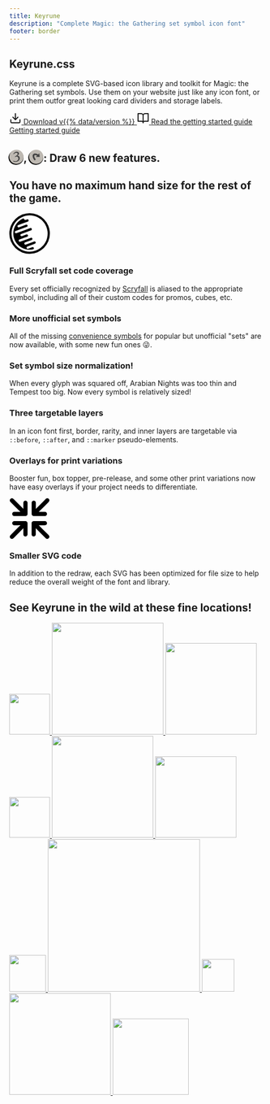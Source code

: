 ```yaml
---
title: Keyrune
description: "Complete Magic: the Gathering set symbol icon font"
footer: border
---
```


<aside>
    <h1>
        Keyrune.css
    </h1>
    <p class="big">
        Keyrune is a complete SVG-based icon library and toolkit for Magic: the Gathering set symbols. <span class="hidden xs:inline">Use them on your website just like any icon font, or print them outfor great looking card dividers and storage labels.</span>
    </p>
    <div class="flex flex-align-center flex-justify-center w-full mt-12 flex-col sm:flex-row">
        <a href="https://github.com/andrewgioia/keyrune/latest" class="button mx-2 flex flex-justify-center mb-4">
            <svg xmlns="http://www.w3.org/2000/svg" width="24" height="24" viewBox="0 0 24 24" fill="none" stroke="currentColor" stroke-width="2" stroke-linecap="round" stroke-linejoin="round" class="mr-3">
              <path d="M21 15v4a2 2 0 0 1-2 2H5a2 2 0 0 1-2-2v-4"></path>
              <polyline points="7 10 12 15 17 10"></polyline>
              <line x1="12" y1="15" x2="12" y2="3"></line>
            </svg>
            <span>
                Download v{{% data/version %}}
            </span>
        </a>
        <a href="docs/guide" class="button flex flex-justify-center mx-2 mb-4">
            <svg xmlns="http://www.w3.org/2000/svg" width="24" height="24" viewBox="0 0 24 24" fill="none" stroke="currentColor" stroke-width="2" stroke-linecap="round" stroke-linejoin="round" class="mr-3 top-px relative">
              <path d="M2 3h6a4 4 0 0 1 4 4v14a3 3 0 0 0-3-3H2z"></path>
              <path d="M22 3h-6a4 4 0 0 0-4 4v14a3 3 0 0 1 3-3h7z"></path>
            </svg>
            <span>
                <span class="hidden xs:inline">Read the getting started guide</span>
                <span class="xs:hidden">Getting started guide</span>
            </span>
        </a>
    </div>
</aside>

<dialog id="explode" class="relative overflow-hidden">
    <div class="explode-inner flex flex-col flex-align-center flex-justify-center flex-shrink-0 relative">
        <div class="isometric explode">
            <svg xmlns="http://www.w3.org/2000/svg" width="100%" height="100%" viewBox="0 0 436 480" class="border">
                <path fill="none" d="M0 0h436v480H0z"/>
                <path fill="var(--svg-border)" d="m436 54-30.889 71.493-24.754 17.454-13.483 17.014h-36.468l2.265 5.003 14.321 15.122 16.317 43.101v67.7l-32.99 17.18h-7.18l-31.851 20.266-34.909 18.207h-14.285l-32.244 24.227-35.145 18.308h-14.432l-32.285 24.266-24.229 12.607H72.7V223.144l16.356-43.092 14.282-15.121 2.253-4.97H68.68l-13.112-17.078-24.672-17.466L0 54h436zm-18.254 11.998H18.264l22.309 51.569 23.407 16.571 10.615 13.825h49.609l-10.767 23.748-14.014 14.838-14.724 38.795V413.95h16.126l20.746-10.795 34.695-26.078h15.501l31.665-16.495 34.657-26.04h15.349l31.845-16.609 34.363-21.864h7.736l23.929-12.461v-58.226l-14.687-38.795-14.052-14.838-10.767-23.786h49.268l10.956-13.825 23.408-16.505 22.309-51.635z"/>
            </svg>
            <svg xmlns="http://www.w3.org/2000/svg" width="100%" height="100%" viewBox="0 0 436 480" class="rarity">
                <path fill="none" d="M0 0h436v480H0z"/>
                <path fill="var(--ss-rarity)" d="M357.087 141.571h-48.198c-1.704-3.702-2.926-6.401-2.926-6.401H130.046s-1.297 2.813-2.926 6.401H78.961l-8.579-10.766L87.36 113.42h261.29l16.978 17.385-8.541 10.766zm-39.95 33.767 14.279 15.056H104.593l14.242-15.056h198.302zm-35.292 137.188V249.5l7.14-9.545h21.637l7.14 9.545.038 40.168-35.955 22.858zm-81.85 42.583V249.5l7.139-9.545h21.637l7.14 9.545.038 78.603-35.954 27.006zm-81.823 42.573V249.5l7.14-9.545h21.599l7.177 9.545.038 121.138-35.954 27.044zM18.264 65.998l22.309 51.569 23.408 16.571 10.614 13.825h49.609l-10.766 23.748-14.015 14.838-14.724 38.795V413.95h16.126l20.747-10.795 34.694-26.078h15.501l31.665-16.495 34.657-26.04h15.349l31.845-16.609 34.363-21.864h7.736l23.929-12.461v-58.226l-14.687-38.795-14.052-14.838-10.766-23.786h49.267l10.956-13.825 23.408-16.505 22.309-51.635H18.264z"/>
            </svg>
            <svg xmlns="http://www.w3.org/2000/svg" width="100%" height="100%" viewBox="0 0 436 480" class="inner">
                <path fill="none" d="M0 0h436v480H0z"/>
                <path fill="var(--ss-inner)" d="m146.911 239.955 7.177 9.545.038 121.138-35.954 27.044V249.5l7.14-9.545h21.599zm81.86 0h-21.637l-7.139 9.545v105.609l35.954-27.006-.038-78.603-7.14-9.545zm81.851 0h-21.637l-7.14 9.545v63.026l35.954-22.858-.037-40.168-7.14-9.545zm6.515-64.617 14.279 15.056H104.593l14.242-15.056h198.302zM130.046 135.17h175.917c.416.917.834 1.833 2.926 6.401h48.198l8.541-10.766-16.978-17.385H87.36l-16.978 17.385 8.579 10.766h48.159c1.629-3.588 2.926-6.401 2.926-6.401z"/>
            </svg>
        </div>
    </div>
    <div class="explode-text pb-6">
        <h2 class="mt-10 mb-7">
            Redrawn and refactored with full set coverage
        </h2>
        <p class="big">
            Version 4 represents hundreds of hours of labor-of-love, with <strong>re-drawn, normalized glyphs</strong> for accurate sizing and <strong>multi-layer support</strong> for <em>every</em> set symbol!
        </p>
        <p class="big">
            Style the rarity, border, and inner layers separately and perfectly, all with cross-browser <a href="examples">plug'n'play CSS classes</a>.
        </p>
    </div>
</dialog>

<article class="mt-16 mb-16">
    <h2 class="mb-0 text-center">
        <span style="box-shadow: -.1rem .1rem 0 #000, 0 .1rem 0 #000; background-color: #beb9b2; border-radius: 1rem; color: #111; width: 1.75rem; height: 1.75rem; display: inline-flex; align-items: center; justify-content: center;">
            <svg version="1.1" xmlns="http://www.w3.org/2000/svg" width="20" height="20" viewBox="0 0 32 32">
                <title>3</title>
                <path fill="#444" d="M11.824 17.025l-0.807-1.508 0.535-0.323c2.070-1.258 3.961-2.532 5.676-3.825s2.571-2.766 2.571-4.419c0-1.111-0.412-2.045-1.234-2.799-0.824-0.757-1.789-1.134-2.898-1.134-2.576 0-5.294 1.6-8.157 4.796l-1.342-1.024c2.981-4.526 6.626-6.79 10.936-6.79 1.903 0 3.518 0.467 4.849 1.401 1.508 1.043 2.262 2.461 2.262 4.257 0 1.292-0.54 2.55-1.616 3.77-0.611 0.719-1.69 1.653-3.233 2.802l-0.646 0.485c0.287-0.036 0.629-0.054 1.024-0.054 1.975 0 3.599 0.755 4.875 2.263s1.913 3.268 1.913 5.278c0 3.413-1.438 6.267-4.31 8.566-2.659 2.155-5.73 3.231-9.213 3.231-3.196 0-5.71-0.699-7.543-2.1l0.972-1.348c2.155 1.043 4.112 1.563 5.872 1.563 2.549 0 4.82-0.844 6.813-2.532 1.995-1.688 2.99-3.788 2.99-6.302 0-1.653-0.502-3.062-1.508-4.23-1.006-1.166-2.317-1.75-3.933-1.75-1.474 0.001-3.089 0.575-4.849 1.724z"></path>
            </svg>
        </span>, 
        <span style="box-shadow: -.1rem .1rem 0 #000, 0 .1rem 0 #000; background-color: #beb9b2; border-radius: 1rem; color: #111; width: 1.75rem; height: 1.75rem; display: inline-flex; align-items: center; justify-content: center;">
            <svg version="1.1" xmlns="http://www.w3.org/2000/svg" width="20" height="20" viewBox="0 0 32 32">
                <title>tap</title>
                <path fill="#444" d="M27.263 16.227h-12.874l4.714-3.355c-1.751-1.39-3.778-2.084-6.073-2.084-1.148 0-1.936 0.219-2.356 0.656-0.423 0.439-0.635 1.232-0.635 2.379 0 3.173 1.632 6.558 4.895 10.153l-3.715 3.762c-4.323-5.258-6.482-9.956-6.482-14.097 0-2.477 0.746-4.451 2.242-5.916 1.495-1.465 3.485-2.198 5.96-2.198 3.022 0 6.316 1.15 9.883 3.445l2.763-4.713 1.678 11.967z"></path>
            </svg>
        </span>: Draw 6 new features.
    </h2>
    <h2 class="mt-2 mb-16 text-center">You have no maximum hand size for the rest of the game.</h2>
    <div class="grid grid-cols-6 grid-gap-x-8 grid-gap-y-12">
        <div class="feature flex flex-col flex-align-center flex-justify-start text-center">
            <svg width="80" height="80" viewBox="0 0 460 460" xmlns="http://www.w3.org/2000/svg" class="p-2">
                <g transform="translate(-60 -58)" fill="none" fill-rule="evenodd">
                    <circle fill="#000" opacity="1" cx="290" cy="288" r="230"></circle>
                    <path d="M343.058 89.985c-109.36-29.303-221.77 35.597-251.073 144.957-29.303 109.36 35.597 221.77 144.957 251.073 109.36 29.303 221.77-35.597 251.073-144.957 29.303-109.36-35.597-221.77-144.957-251.073zM256.342 451.95l.276.71c1.172 3.187 3.562 5.776 6.644 7.2 3.082 1.422 6.603 1.562 9.788.387l48.355-17.774c3.184-1.175 6.706-1.035 9.787.388 3.082 1.424 5.472 4.013 6.644 7.2l.19.56c2.105 5.852-.304 12.37-5.71 15.448-93.23 22.17-187.912-30.724-217.912-121.736s14.67-189.84 102.81-227.453c5.144.502 9.544 3.91 11.32 8.762 2.578 6.977 10.317 10.55 17.3 7.99l15.73-5.803c3.186-1.176 6.707-1.036 9.79.387 3.08 1.423 5.47 4.012 6.643 7.198l.19.56c1.174 3.185 1.034 6.706-.39 9.788-1.422 3.082-4.01 5.472-7.197 6.644l-109.46 40.366c-3.187 1.172-5.777 3.562-7.2 6.644-1.422 3.082-1.562 6.603-.388 9.788l.19.56c1.172 3.186 3.562 5.775 6.643 7.198 3.082 1.423 6.603 1.563 9.788.388l80.06-29.483c3.184-1.174 6.705-1.034 9.787.388 3.082 1.423 5.472 4.013 6.644 7.2l.19.56c1.173 3.184 1.034 6.705-.39 9.787-1.422 3.08-4.01 5.47-7.197 6.643l-127.814 47.08c-3.186 1.17-5.776 3.56-7.2 6.643-1.42 3.082-1.56 6.603-.387 9.788l.19.56c1.172 3.186 3.562 5.775 6.643 7.198 3.08 1.423 6.602 1.563 9.787.388L297.72 226.4c3.184-1.175 6.705-1.036 9.787.387 3.082 1.423 5.472 4.012 6.644 7.198l.467 1.27c1.174 3.186 1.035 6.707-.388 9.79-1.424 3.08-4.014 5.47-7.2 6.643l-113 41.54c-3.187 1.172-5.777 3.562-7.2 6.644-1.422 3.08-1.562 6.603-.387 9.787l.19.56c1.17 3.185 3.56 5.775 6.643 7.198 3.08 1.423 6.603 1.562 9.787.388l51.798-19.06c3.186-1.174 6.707-1.034 9.79.39 3.08 1.422 5.47 4.01 6.643 7.197l.19.56c1.174 3.185 1.034 6.706-.39 9.788-1.422 3.083-4.01 5.473-7.197 6.644l-89.085 32.754c-3.185 1.17-5.774 3.56-7.197 6.643-1.423 3.083-1.562 6.604-.388 9.79l.19.56c1.17 3.185 3.56 5.775 6.643 7.197 3.082 1.423 6.603 1.563 9.788.388L304.563 336.3c3.185-1.173 6.706-1.034 9.788.39 3.083 1.422 5.473 4.01 6.644 7.197l.19.56c1.174 3.185 1.035 6.706-.388 9.788s-4.013 5.472-7.198 6.644l-74.954 27.54c-3.186 1.17-5.776 3.56-7.2 6.643-1.422 3.082-1.56 6.603-.387 9.788l.19.56c1.172 3.187 3.562 5.777 6.643 7.2 3.082 1.422 6.603 1.562 9.788.387l94.147-34.537c3.185-1.175 6.706-1.035 9.788.388s5.472 4.012 6.644 7.198c2.428 6.58-.893 13.887-7.447 16.384l-86.903 33.168c-3.18 1.18-5.764 3.574-7.18 6.658-1.414 3.083-1.547 6.603-.367 9.784l-.018-.09z" fill="#FFF"></path>
                </g>
            </svg>
            <h3 class="mt-8 mb-4">Full Scryfall set code coverage</h3>
            <p class="m-0">Every set officially recognized by <a href="https://https://scryfall.com/sets" target="blank">Scryfall</a> is aliased to the appropriate symbol, including all of their custom codes for promos, cubes, etc.</p>
        </div>
        <div class="feature flex flex-col flex-align-center flex-justify-start text-center">
            <i class="ss ss-4bb ss-border" style="font-size: 6rem;"></i>
            <h3 class="mt-8 mb-4">More unofficial set symbols</h3>
            <p class="m-0">All of the missing <a href="sets/unofficial">convenience symbols</a> for popular but unofficial "sets" are now available, with some new fun ones 😜.</p>
        </div>
        <div class="feature flex flex-col flex-align-center flex-justify-start text-center">
            <i class="ss ss-arn ss-border ss-inner" style="font-size: 6rem;"></i>
            <h3 class="mt-8 mb-4">Set symbol size normalization!</h3>
            <p class="m-0">When every glyph was squared off, Arabian Nights was too thin and Tempest too big. Now every symbol is relatively sized!</p>
        </div>
        <div class="feature flex flex-col flex-align-center flex-justify-start text-center">
            <i class="ss ss-leg ss-rarity ss-border ss-rarity-mythic ss-rarity-gradient" style="font-size: 6rem;"></i>
            <h3 class="mt-8 mb-4">Three targetable layers</h3>
            <p class="m-0">In an icon font first, border, rarity, and inner layers are targetable via <code>::before</code>, <code>::after</code>, and <code>::marker</code> pseudo-elements.</p>
        </div>
        <div class="feature flex flex-col flex-align-center flex-justify-start text-center">
            <i class="ss ss-atq ss-border" style="font-size: 6rem;"></i>
            <h3 class="mt-8 mb-4">Overlays for print variations</h3>
            <p class="m-0">Booster fun, box topper, pre-release, and some other print variations now have easy overlays if your project needs to differentiate.</p>
        </div>
        <div class="feature flex flex-col flex-align-center flex-justify-start text-center">
            <svg width="80" height="80" viewBox="0, 0, 120, 120" xmlns="http://www.w3.org/2000/svg" class="p-2">
                <path d="M5.041,0.631 C6.662,-0.21 8.686,-0.207 10.304,0.644 C11.51,1.181 12.408,2.179 13.323,3.097 C22.062,11.839 30.797,20.587 39.536,29.333 C40.23,30.027 40.95,30.695 41.573,31.456 C41.516,25.317 41.564,19.174 41.548,13.035 C41.548,9.466 45.212,6.518 48.698,7.196 C51.668,7.564 53.977,10.39 53.935,13.354 C53.967,24.44 53.935,35.53 53.951,46.616 C54.044,49.877 50.917,52.614 47.748,52.525 C36.787,52.538 25.828,52.518 14.867,52.534 C12.757,52.656 10.608,51.553 9.495,49.756 C8.6,48.422 8.322,46.737 8.574,45.167 C9.047,42.392 11.663,40.157 14.487,40.141 C20.575,40.137 26.663,40.128 32.751,40.147 C23.018,30.506 13.348,20.795 3.647,11.123 C2.438,9.93 1.498,8.369 1.418,6.64 C1.236,4.142 2.755,1.642 5.041,0.631 z" fill="var(--text-default)"/>
                <path d="M110.277,0.388 C113.506,-0.926 117.497,1.252 118.357,4.583 C119.086,6.956 118.053,9.514 116.314,11.167 C106.58,20.821 96.917,30.545 87.145,40.153 C93.221,40.112 99.296,40.15 105.368,40.134 C108.409,40.073 111.198,42.625 111.444,45.647 C112,49.043 109.097,52.451 105.679,52.528 C94.276,52.544 82.87,52.499 71.471,52.55 C68.535,52.263 66.08,49.545 66.086,46.59 C66.035,35.402 66.08,24.21 66.064,13.019 C66.073,9.495 69.661,6.572 73.118,7.18 C76.037,7.506 78.397,10.208 78.438,13.131 C78.486,19.219 78.47,25.307 78.445,31.395 C87.558,22.221 96.719,13.092 105.854,3.941 C107.223,2.643 108.428,1.031 110.277,0.388 z" fill="var(--text-accent)"/>
                <path d="M8.606,72.19 C9.147,69.475 11.733,67.33 14.506,67.32 C25.601,67.311 36.7,67.323 47.796,67.314 C51.035,67.346 53.961,70.227 53.926,73.495 C53.967,84.574 53.945,95.654 53.938,106.734 C53.993,110.347 50.379,113.397 46.827,112.783 C43.895,112.393 41.506,109.688 41.554,106.714 C41.551,100.668 41.525,94.621 41.57,88.574 C31.971,98.302 22.257,107.917 12.619,117.609 C11.382,118.932 9.687,119.972 7.832,119.988 C5.086,120.099 2.473,118.123 1.687,115.514 C0.932,113.257 1.731,110.686 3.449,109.087 C13.284,99.293 23.056,89.425 32.943,79.679 C27.021,79.746 21.096,79.688 15.174,79.711 C13.067,79.756 10.835,78.876 9.645,77.073 C8.625,75.688 8.277,73.866 8.606,72.19 z" fill="var(--text-accent)"/>
                <path d="M68.376,68.759 C69.642,67.633 71.416,67.39 73.047,67.394 C83.922,67.41 94.8,67.381 105.675,67.406 C108.828,67.49 111.498,70.355 111.501,73.485 C111.607,75.874 110.12,78.262 107.926,79.218 C106.35,80.024 104.527,79.855 102.817,79.867 C97.621,79.826 92.421,79.861 87.225,79.794 C96.454,89 105.669,98.215 114.888,107.431 C116.218,108.812 117.884,110.062 118.357,112.026 C119.479,115.671 116.528,119.84 112.716,119.978 C110.469,120.189 108.448,118.856 107.022,117.238 C97.464,107.587 87.823,98.017 78.304,88.325 C78.352,94.036 78.307,99.75 78.326,105.461 C78.422,107.181 78.163,109.017 77.035,110.392 C75.122,113.049 71.033,113.637 68.433,111.642 C66.895,110.51 65.92,108.62 65.933,106.705 C65.917,95.734 65.933,84.76 65.926,73.789 C65.853,71.832 66.885,69.971 68.376,68.759 z" fill="var(--text-default)"/>
            </svg>
            <h3 class="mt-8 mb-4">Smaller SVG code</h3>
            <p class="m-0">In addition to the redraw, each SVG has been optimized for file size to help reduce the overall weight of the font and library.</p>
        </div>
    </div>
</article>

<section class="flex flex-col flex-align-center mt-12 pt-24 pb-12 bg-black w-full text-white angle-top relative">
    <h2 class="mb-8 px-4 text-center w-wide">
        See Keyrune in the wild at these fine locations!
    </h2>
    <div class="flex flex-wrap flex-align-center flex-justify-center pb-4 w-wide">
        <a href="https://mtgjson.com" target="blank" class="user bubble mx-8 my-4 pt-1">
            <img src="assets/svg/mtgjson.svg" width="80">
        </a>
        <a href="https://tappedout.net" target="blank" class="user bubble mx-8 my-4 pt-1">
            <img src="assets/svg/tappedout.svg" width="220">
        </a>
        <a href="https://tcgplayer.com" target="blank" class="user bubble mx-8 my-4 pt-1">
            <img src="assets/svg/tcgplayer.svg" width="180">
        </a>
        <a href="https://whatsinstandard.com" target="blank" class="user bubble mx-8 my-2">
            <img src="assets/svg/standard.svg" width="80">
        </a>
        <a href="https://untapped.gg" target="blank" class="user bubble mx-8 my-4 pt-2 px-2">
            <img src="assets/svg/untapped.svg" width="200">
        </a>
        <a href="https://manatraders.com" target="blank" class="user bubble mx-8 my-4 pt-1">
            <img src="assets/svg/manatraders.svg" width="160">
        </a>
        <a href="https://mtgaassistant.com" target="blank" class="user bubble mx-8 my-4 pt-1">
            <img src="assets/svg/mtgaassistant.svg" width="72">
        </a>
        <a href="https://starcitygames.com/magic-the-gathering-cards-the-unofficial-ultimate-collectors-guide-ben-bleiweiss-non-autographed/" target="blank" class="user bubble mx-8 my-4 pt-1">
            <img src="assets/svg/scg.svg" width="300">
        </a>
        <a href="https://cardsphere.com" target="blank" class="user bubble mx-8 my-4 pt-1">
            <img src="assets/svg/cardsphere.svg" width="64">
        </a>
        <a href="https://echomtg.com" target="blank" class="user bubble mx-8 my-4 pt-1">
            <img src="assets/svg/echomtg.svg" width="200">
        </a>
        <a href="https://github.com/andrewgioia/keyrune" target="blank" class="user bubble mx-8 my-4 pt-2">
            <img src="assets/svg/yours.svg" width="150">
        </a>
    </div>
</section>